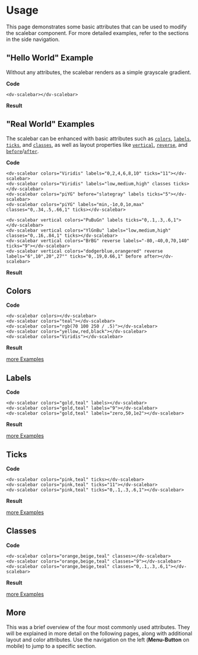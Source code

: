 # Usage

This page demonstrates some basic attributes that can be used to modify the scalebar component. For more detailed examples, refer to the sections in the side navigation.

## "Hello World" Example

Without any attributes, the scalebar renders as a simple grayscale gradient.

**Code**
```html{4}
<dv-scalebar></dv-scalebar>
```

**Result**
<dv-scalebar></dv-scalebar>


## "Real World" Examples

The scalebar can be enhanced with basic attributes such as [`colors`](/docs/colors), [`labels`](/docs/labels), [`ticks`](/docs/ticks), and [`classes`](/docs/classes), as well as layout properties like [`vertical`](/docs/vertical), [`reverse`](/docs/reverse), and [`before`](/docs/before)/[`after`](/docs/after).

**Code**
```html{4}
<dv-scalebar colors="Viridis" labels="0,2,4,6,8,10" ticks="11"></dv-scalebar>
<dv-scalebar colors="Viridis" labels="low,medium,high" classes ticks></dv-scalebar>
<dv-scalebar colors="piYG" before="slategray" labels ticks="5"></dv-scalebar>
<dv-scalebar colors="piYG" labels="min,-1σ,0,1σ,max" classes="0,.34,.5,.66,1" ticks></dv-scalebar>

<dv-scalebar vertical colors="PuBuGn" labels ticks="0,.1,.3,.6,1"></dv-scalebar>
<dv-scalebar vertical colors="YlGnBu" labels="low,medium,high" classes="0,.16,.84,1" ticks></dv-scalebar>
<dv-scalebar vertical colors="BrBG" reverse labels="-80,-40,0,70,140" ticks="9"></dv-scalebar>
<dv-scalebar vertical colors="dodgerblue,orangered" reverse labels="6°,10°,20°,27°" ticks="0,.19,0.66,1" before after></dv-scalebar>
```

**Result**

<div class="row">
<div class="col">
<dv-scalebar colors="Viridis" labels="0,2,4,6,8,10" ticks="11"></dv-scalebar>
<dv-scalebar colors="Viridis" labels="low,medium,high" classes ticks></dv-scalebar>
<dv-scalebar colors="piYG" after="lightgray" labels ticks="5"></dv-scalebar>
<dv-scalebar colors="piYG" labels="min,-1σ,0,1σ,max" classes="0,.34,.5,.66,1" ticks></dv-scalebar>
</div>
<div class="row">
<dv-scalebar vertical colors="PuBuGn" labels ticks="0,.1,.3,.6,1"></dv-scalebar>
<dv-scalebar vertical colors="YlGnBu" labels="low,medium,high" classes="0,.16,.84,1" ticks></dv-scalebar>
<dv-scalebar vertical colors="BrBG" reverse labels="-80,-40,0,70,140" ticks="9"></dv-scalebar>
<dv-scalebar vertical colors="dodgerblue,orangered" reverse labels="6°,10°,20°,27°" ticks="0,.19,0.66,1" before after></dv-scalebar>
</div>
</div>

## Colors

**Code**
```html{4}
<dv-scalebar colors></dv-scalebar>
<dv-scalebar colors="teal"></dv-scalebar>
<dv-scalebar colors="rgb(70 100 250 / .5)"></dv-scalebar>
<dv-scalebar colors="yellow,red,black"></dv-scalebar>
<dv-scalebar colors="Viridis"></dv-scalebar>
```

**Result**
<dv-scalebar colors></dv-scalebar>
<dv-scalebar colors="teal"></dv-scalebar>
<dv-scalebar colors="rgb(70 100 250 / .5)"></dv-scalebar>
<dv-scalebar colors="yellow,red,black"></dv-scalebar>
<dv-scalebar colors="Viridis"></dv-scalebar>

[more Examples](/docs/colors)

## Labels

**Code**
```html{4}
<dv-scalebar colors="gold,teal" labels></dv-scalebar>
<dv-scalebar colors="gold,teal" labels="9"></dv-scalebar>
<dv-scalebar colors="gold,teal" labels="zero,50,1e2"></dv-scalebar>
```

**Result**
<dv-scalebar colors="gold,teal" labels></dv-scalebar>
<dv-scalebar colors="gold,teal" labels="9"></dv-scalebar>
<dv-scalebar colors="gold,teal" labels="zero,50,1e2"></dv-scalebar>

[more Examples](/docs/labels)

## Ticks

**Code**
```html{4}
<dv-scalebar colors="pink,teal" ticks></dv-scalebar>
<dv-scalebar colors="pink,teal" ticks="11"></dv-scalebar>
<dv-scalebar colors="pink,teal" ticks="0,.1,.3,.6,1"></dv-scalebar>
```

**Result**
<dv-scalebar colors="pink,teal" ticks></dv-scalebar>
<dv-scalebar colors="pink,teal" ticks="11"></dv-scalebar>
<dv-scalebar colors="pink,teal" ticks="0,.1,.3,.6,1"></dv-scalebar>

[more Examples](/docs/ticks)

## Classes

**Code**
```html{4}
<dv-scalebar colors="orange,beige,teal" classes></dv-scalebar>
<dv-scalebar colors="orange,beige,teal" classes="9"></dv-scalebar>
<dv-scalebar colors="orange,beige,teal" classes="0,.1,.3,.6,1"></dv-scalebar>
```

**Result**
<dv-scalebar colors="orange,beige,teal" classes></dv-scalebar>
<dv-scalebar colors="orange,beige,teal" classes="9"></dv-scalebar>
<dv-scalebar colors="orange,beige,teal" classes="0,.1,.3,.6,1"></dv-scalebar>

[more Examples](/docs/classes)

## More

This was a brief overview of the four most commonly used attributes. They will be explained in more detail on the following pages, along with additional layout and color attributes. Use the navigation on the left (**Menu-Button** on mobile) to jump to a specific section.